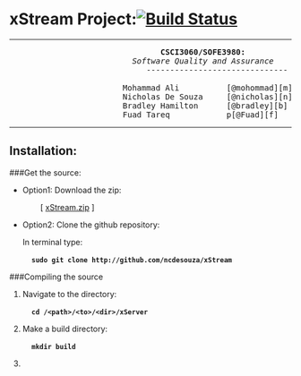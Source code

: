 xStream Project:[![Build Status](https://magnum.travis-ci.com/ncdesouza/xstream.svg?token=WZRVmSR43sduJMwFxmyr)](https://magnum.travis-ci.com/ncdesouza/xstream)                                                            
===============
---

<pre>
                                <b>CSCI3060/SOFE3980:</b>
                          <i>Software Quality and Assurance</i>
                             ------------------------------

                        Mohammad Ali          [@mohommad][m]
                        Nicholas De Souza     [@nicholas][n]
                        Bradley Hamilton      [@bradley][b]
                        Fuad Tareq            p[@Fuad][f]
</pre>
---


[m]: <mohammad.ali3@uoit.net>
[n]: <nicholas.desouza@uoit.net>
[b]: <bradley.hamilton@uoit.net>
[f]: <fuad.tareq@uoit.net>


Installation:
-------------
###Get the source:

*   Option1: Download the zip:

    &nbsp;&nbsp;&nbsp;&nbsp;&nbsp;&nbsp;&nbsp;&nbsp;\[ [xStream.zip][id2] \] 
 
*   Option2: Clone the github repository:

    In terminal type:

    &nbsp;&nbsp;&nbsp;&nbsp;__`sudo git clone http://github.com/ncdesouza/xStream`__


[id1]: <https://magnum.travis-ci.com/ncdesouza/xstream.svg?token=WZRVmSR43sduJMwFxmyr>
[id2]: <https://github.com/100481185/CSCI3060-SOFE3980-Project/archive/master.zip>     
    
###Compiling the source

1. Navigate to the directory:

    &nbsp;&nbsp;&nbsp;&nbsp;__`cd /<path>/<to>/<dir>/xServer`__

2. Make a build directory:

    &nbsp;&nbsp;&nbsp;&nbsp;__`mkdir build`__
    
3. 


